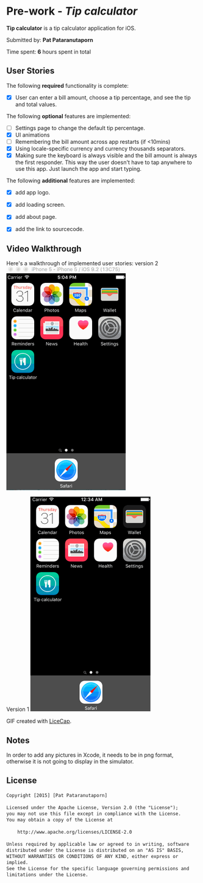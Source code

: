 # Pre-work - *Tip calculator*

**Tip calculator** is a tip calculator application for iOS.

Submitted by: **Pat Pataranutaporn**

Time spent: **6** hours spent in total

## User Stories

The following **required** functionality is complete:
* [x] User can enter a bill amount, choose a tip percentage, and see the tip and total values.

The following **optional** features are implemented:
* [ ] Settings page to change the default tip percentage.
* [x] UI animations
* [ ] Remembering the bill amount across app restarts (if <10mins)
* [x] Using locale-specific currency and currency thousands separators.
* [x] Making sure the keyboard is always visible and the bill amount is always the first responder. This way the user doesn't have to tap anywhere to use this app. Just launch the app and start typing.

The following **additional** features are implemented:

- [x] add app logo.
- [x] add loading screen.
- [x] add about page.
- [x] add the link to sourcecode.



## Video Walkthrough 

Here's a walkthrough of implemented user stories:
version 2
<img src='https://github.com/patthai/Tip_calculator/blob/master/Tip_calculator_demo_2.gif' title='Video Walkthrough' width='' alt='Video Walkthrough' />

Version 1
<img src='https://github.com/patthai/Tip_calculator/blob/master/Tip_calculator_demo.gif' title='Video Walkthrough' width='' alt='Video Walkthrough' />

GIF created with [LiceCap](http://www.cockos.com/licecap/).

## Notes

In order to add any pictures in Xcode, it needs to be in png format, otherwise it is not going to display in the simulator.

## License

    Copyright [2015] [Pat Pataranutaporn]

    Licensed under the Apache License, Version 2.0 (the "License");
    you may not use this file except in compliance with the License.
    You may obtain a copy of the License at

        http://www.apache.org/licenses/LICENSE-2.0

    Unless required by applicable law or agreed to in writing, software
    distributed under the License is distributed on an "AS IS" BASIS,
    WITHOUT WARRANTIES OR CONDITIONS OF ANY KIND, either express or implied.
    See the License for the specific language governing permissions and
    limitations under the License.
